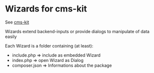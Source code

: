 # Wizards for cms-kit

See [cms-kit](//github.com/cmskit/core)

Wizards extend backend-inputs or provide dialogs to manipulate of data easily

Each Wizard is a folder containing (at least):

* include.php => include as embedded Wizard
* index.php => open Wizard as Dialog
* composer.json => Informations about the package

